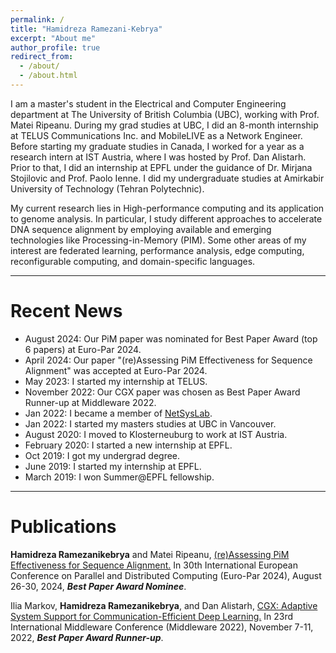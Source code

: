 ```yaml
---
permalink: /
title: "Hamidreza Ramezani-Kebrya"
excerpt: "About me"
author_profile: true
redirect_from: 
  - /about/
  - /about.html
---
```


<p> I am a master's student in the Electrical and Computer Engineering department at The University of British Columbia (UBC), working with Prof. Matei Ripeanu. During my grad studies at UBC, I did an 8-month internship at TELUS Communications Inc. and MobileLIVE as a Network Engineer. Before starting my graduate studies in Canada, I worked for a year as a research intern at IST Austria, where I was hosted by Prof. Dan Alistarh. Prior to that, I did an internship at EPFL under the guidance of Dr. Mirjana Stojilovic and Prof. Paolo Ienne. I did my undergraduate studies at Amirkabir University of Technology (Tehran Polytechnic). </p> 

<p> My current research lies in High-performance computing and its application to genome analysis. In particular, I study different approaches to accelerate DNA sequence alignment by employing available and emerging technologies like Processing-in-Memory (PIM). Some other areas of my interest are federated learning, performance analysis, edge computing, reconfigurable computing, and domain-specific languages.</p>

-----

Recent News
======
- August 2024: Our PiM paper was nominated for Best Paper Award (top 6 papers) at Euro-Par 2024.
- April 2024: Our paper "(re)Assessing PiM Effectiveness for Sequence Alignment" was accepted at Euro-Par 2024. 
- May 2023: I started my internship at TELUS.
- November 2022: Our CGX paper was chosen as Best Paper Award Runner-up at Middleware 2022. 
- Jan 2022: I became a member of [ NetSysLab](http://netsyslab.ece.ubc.ca/).
- Jan 2022: I started my masters studies at UBC in Vancouver.
- August 2020: I moved to Klosterneuburg to work at IST Austria.
- February 2020: I started a new internship at EPFL. 
- Oct 2019: I got my undergrad degree. 
- June 2019: I started my internship at EPFL.
- March 2019: I won Summer@EPFL fellowship.

-----

Publications
======
**Hamidreza Ramezanikebrya** and Matei Ripeanu, [(re)Assessing PiM Effectiveness for Sequence Alignment.](https://doi.org/10.1007/978-3-031-69766-1_11) In 30th International European Conference on Parallel and Distributed Computing (Euro-Par 2024), August 26-30, 2024, ***Best Paper Award Nominee***.

Ilia Markov, **Hamidreza Ramezanikebrya**, and Dan Alistarh, [CGX: Adaptive System Support for Communication-Efficient Deep Learning.](https://dl.acm.org/doi/10.1145/3528535.3565248) In 23rd International Middleware Conference (Middleware 2022), November 7-11, 2022, ***Best Paper Award Runner-up***.


